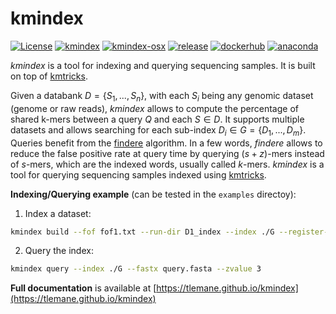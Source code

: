 # kmindex

[![License](http://img.shields.io/:license-affero-blue.svg)](http://www.gnu.org/licenses/agpl-3.0.en.html)
[![kmindex](https://img.shields.io/github/actions/workflow/status/tlemane/kmindex/kmindex.yml?label=Linux)](https://github.com/tlemane/kmindex/actions/workflows/kmindex.yml)
[![kmindex-osx](https://img.shields.io/github/actions/workflow/status/tlemane/kmindex/kmindex-osx.yml?label=macOS)](https://github.com/tlemane/kmindex/actions/workflows/kmindex-osx.yml)
[![release](https://img.shields.io/github/v/release/tlemane/kmindex)](https://github.com/tlemane/kmindex/releases)
[![dockerhub](https://img.shields.io/docker/v/tlemane/kmindex?label=tlemane/kmindex&logo=docker)](https://hub.docker.com/r/tlemane/kmindex/)
[![anaconda](https://img.shields.io/conda/vn/tlemane/kmindex?color=green&label=tlemane%2Fkmindex&logo=anaconda)](https://anaconda.org/tlemane/kmindex)

*kmindex* is a tool for indexing and querying sequencing samples. It is built on top of [kmtricks](https://github.com/tlemane/kmtricks).

Given a databank $D = \{S_1, ..., S_n\}$, with each $S_i$ being any genomic dataset (genome or raw reads), *kmindex* allows to compute the percentage of shared k-mers between a query $Q$ and each $S \in D$. It supports multiple datasets and allows searching for each sub-index $D_i \in G = \{D_1,...,D_m\}$. Queries benefit from the [findere](https://github.com/lrobidou/findere) algorithm. In a few words, *findere* allows to reduce the false positive rate at query time by querying $(s+z)$-mers instead of $s$-mers, which are the indexed words, usually called $k$-mers.
*kmindex* is a tool for querying sequencing samples indexed using [kmtricks](https://github.com/tlemane/kmtricks).




**Indexing/Querying example** (can be tested in the `examples` directoy):

1. Index a dataset:
```bash
kmindex build --fof fof1.txt --run-dir D1_index --index ./G --register-as D --hard-min 2 --kmer-size 25 --nb-cell 1000000
```

2. Query the index:
```bash
kmindex query --index ./G --fastx query.fasta --zvalue 3
```

**Full documentation** is available at [https://tlemane.github.io/kmindex](https://tlemane.github.io/kmindex)
